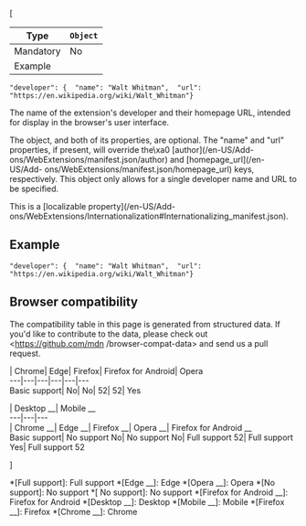 [

Type| `Object`  
---|---  
Mandatory| No  
Example| 

    
    
    "developer": {  "name": "Walt Whitman",  "url": "https://en.wikipedia.org/wiki/Walt_Whitman"}

  


The name of the extension's developer and their homepage URL, intended for
display in the browser's user interface.



The object, and both of its properties, are optional. The "name" and "url"
properties, if present, will override the\xa0 [author](/en-US/Add-
ons/WebExtensions/manifest.json/author) and [homepage_url](/en-US/Add-
ons/WebExtensions/manifest.json/homepage_url) keys, respectively. This object
only allows for a single developer name and URL to be specified.



This is a [localizable property](/en-US/Add-
ons/WebExtensions/Internationalization#Internationalizing_manifest.json).



## Example



    
    
    "developer": {  "name": "Walt Whitman",  "url": "https://en.wikipedia.org/wiki/Walt_Whitman"}



## Browser compatibility



The compatibility table in this page is generated from structured data. If
you'd like to contribute to the data, please check out <https://github.com/mdn
/browser-compat-data> and send us a pull request.



| Chrome| Edge| Firefox| Firefox for Android| Opera  
---|---|---|---|---|---  
Basic support|  No|  No| 52| 52|  Yes  
  
| Desktop __| Mobile __  
---|---|---  
| Chrome __| Edge __| Firefox __| Opera __| Firefox for Android __  
Basic support|  No support No| No support No| Full support
52| Full support Yes| Full support 52  
  
]

  *[Full support]: Full support
  *[Edge __]: Edge
  *[Opera __]: Opera
  *[No support]: No support
  *[ No support]: No support
  *[Firefox for Android __]: Firefox for Android
  *[Desktop __]: Desktop
  *[Mobile __]: Mobile
  *[Firefox __]: Firefox
  *[Chrome __]: Chrome

